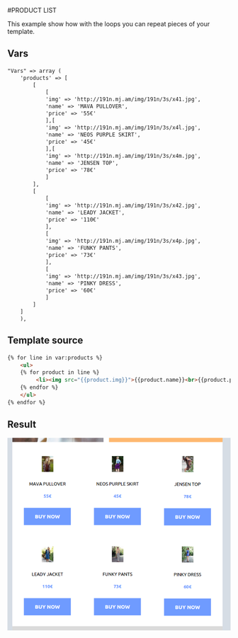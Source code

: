 #PRODUCT LIST

This example show how with the loops you can repeat pieces of your template.

## Vars 

```
"Vars" => array (
	'products' => [
		[
			[
			'img' => 'http://191n.mj.am/img/191n/3s/x41.jpg',
			'name' => 'MAVA PULLOVER',
			'price' => '55€'		
			],[
			'img' => 'http://191n.mj.am/img/191n/3s/x4l.jpg',
			'name' => 'NEOS PURPLE SKIRT',
			'price' => '45€'
			],[
			'img' => 'http://191n.mj.am/img/191n/3s/x4m.jpg',
			'name' => 'JENSEN TOP',
			'price' => '78€'
			]
		],
		[
			[
			'img' => 'http://191n.mj.am/img/191n/3s/x42.jpg',
			'name' => 'LEADY JACKET',
			'price' => '110€'		
			],
			[
			'img' => 'http://191n.mj.am/img/191n/3s/x4p.jpg',
			'name' => 'FUNKY PANTS',
			'price' => '73€'
			],
			[
			'img' => 'http://191n.mj.am/img/191n/3s/x43.jpg',
			'name' => 'PINKY DRESS',
			'price' => '60€'
			]
		]
	] 
    ),
```

## Template source

```html
{% for line in var:products %}
	<ul>
	{% for product in line %}
         <li><img src="{{product.img}}">{{product.name}}<br>{{product.price}}</li>
	{% endfor %}
	</ul>
{% endfor %}
```

## Result

![Example 1](media/designed.png)




